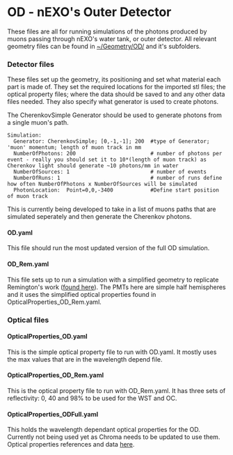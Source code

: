 # OD - nEXO's Outer Detector 

These files are all for running simulations of the photons produced by muons passing through nEXO's water tank, or outer detector. All relevant geometry files can be found in  [~/Geometry/OD/](https://github.com/nEXO-collaboration/chroma-simulation/tree/eklem1/issue_6/Geometry/OD) and it's subfolders.

### Detector files
These files set up the geometry, its positioning and set what material each part is made of. They set the required locations for the imported stl files; the optical property files; where the data should be saved to and any other data files needed. They also specify what generator is used to create photons. 

The CherenkovSimple Generator should be used to generate photons from a single muon's path.
```
Simulation:                      
  Generator: CherenkovSimple; [0,-1,-1]; 200  #type of Generator; 'muon' momentum; length of muon track in mm
  NumberOfPhotons: 200                        # number of photons per event - really you should set it to 10*(length of muon track) as Cherenkov light should generate ~10 photons/mm in water
  NumberOfSources: 1                          # number of events 
  NumberOfRuns: 1                             # number of runs define how often NumberOfPhotons x NumberOfSources will be simulated
  PhotonLocation:  Point=0,0,-3400            #Define start position of muon track
```
This is currently being developed to take in a list of muons paths that are simulated seperately and then generate the Cherenkov photons.

#### OD.yaml
This file should run the most updated version of the full OD simulation.

#### OD_Rem.yaml
This file sets up to run a simulation with a simplified geometry to replicate Remington's work ([found here](https://nexowiki.llnl.gov/images/5/53/NEXO_OD_Muon_Veto_Efficiency_v1.0.pdf)). The PMTs here are simple half hemispheres and it uses the simplified optical properties found in OpticalProperties_OD_Rem.yaml.


### Optical files

#### OpticalProperties_OD.yaml
This is the simple optical property file to run with OD.yaml. It mostly uses the max values that are in the wavelength depend file.

#### OpticalProperties_OD_Rem.yaml
This is the optical property file to run with OD_Rem.yaml. It has three sets of reflectivity:  0, 40 and 98% to be used for the WST and OC.

#### OpticalProperties_ODFull.yaml
This holds the wavelength dependant optical properties for the OD. Currently not being used yet as Chroma needs to be updated to use them. Optical properties references and data [here](https://docs.google.com/spreadsheets/d/1iSRgq9s_rLq8sha7DRQ1lINoWqlFK5WYeVmT2nKZEEg/edit?usp=sharing).
